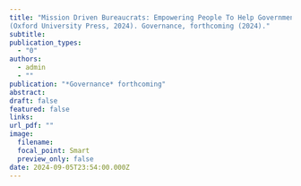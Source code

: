```yaml
---
title: "Mission Driven Bureaucrats: Empowering People To Help Government Do Better, by Dan Honig
(Oxford University Press, 2024). Governance, forthcoming (2024)."
subtitle: 
publication_types:
  - "0"
authors:
  - admin
  - ""
publication: "*Governance* forthcoming"
abstract: 
draft: false
featured: false
links:
url_pdf: ""
image:
  filename: 
  focal_point: Smart
  preview_only: false
date: 2024-09-05T23:54:00.000Z
---
```

